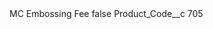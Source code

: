 <?xml version="1.0" encoding="UTF-8"?>
<CustomMetadata xmlns="http://soap.sforce.com/2006/04/metadata" xmlns:xsi="http://www.w3.org/2001/XMLSchema-instance" xmlns:xsd="http://www.w3.org/2001/XMLSchema">
    <label>MC Embossing Fee</label>
    <protected>false</protected>
    <values>
        <field>Product_Code__c</field>
        <value xsi:type="xsd:string">705</value>
    </values>
</CustomMetadata>
